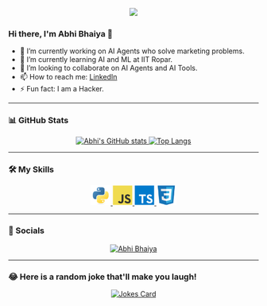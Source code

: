 <p align="center">
  <img src="https://api.visitorbadge.io/api/VisitorHit?user=iamabhibhaiya&repo=iamabhibhaiya" />
</p>

### Hi there, I'm Abhi Bhaiya 👋

- 🔭 I’m currently working on AI Agents who solve marketing problems.
- 🌱 I’m currently learning AI and ML at IIT Ropar.
- 👯 I’m looking to collaborate on AI Agents and AI Tools.
- 📫 How to reach me: [LinkedIn](https://www.linkedin.com/in/abhibhaiya/)
- ⚡ Fun fact: I am a Hacker.

---

### 📊 GitHub Stats

<p align="center">
  <a href="https://github.com/anuraghazra/github-readme-stats">
    <img alt="Abhi's GitHub stats" src="https://github-readme-stats.vercel.app/api?username=iamabhibhaiya&show_icons=true&theme=radical" />
  </a>
  <a href="https://github.com/anuraghazra/github-readme-stats">
    <img alt="Top Langs" src="https://github-readme-stats.vercel.app/api/top-langs/?username=iamabhibhaiya&layout=compact&theme=radical" />
  </a>
</p>

---

### 🛠️ My Skills

<p align="center">
  <a href="https://www.python.org" target="_blank">
    <img src="https://raw.githubusercontent.com/devicons/devicon/master/icons/python/python-original.svg" alt="python" width="40" height="40"/>
  </a>
  <a href="https://developer.mozilla.org/en-US/docs/Web/JavaScript" target="_blank">
    <img src="https://raw.githubusercontent.com/devicons/devicon/master/icons/javascript/javascript-original.svg" alt="javascript" width="40" height="40"/>
  </a>
  <a href="https://www.typescriptlang.org/" target="_blank">
    <img src="https://raw.githubusercontent.com/devicons/devicon/master/icons/typescript/typescript-original.svg" alt="typescript" width="40" height="40"/>
  </a>
  <a href="https://www.w3.org/Style/CSS/Overview.en.html" target="_blank">
    <img src="https://raw.githubusercontent.com/devicons/devicon/master/icons/css3/css3-original.svg" alt="css3" width="40" height="40"/>
  </a>
</p>

---

### 🔗 Socials

<p align="center">
<a href="https://www.linkedin.com/in/abhibhaiya/" target="blank"><img align="center" src="https://img.shields.io/badge/linkedin-%230077B5.svg?style=for-the-badge&logo=linkedin&logoColor=white" alt="Abhi Bhaiya" height="30" /></a>
</p>

---

### 😂 Here is a random joke that'll make you laugh!
<p align="center">
  <a href="https://github.com/ABSphreak/readme-jokes">
    <img alt="Jokes Card" src="https://readme-jokes.vercel.app/api" />
  </a>
</p>
